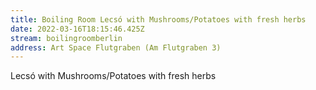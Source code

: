 ```yaml
---
title: Boiling Room Lecsó with Mushrooms/Potatoes with fresh herbs
date: 2022-03-16T18:15:46.425Z
stream: boilingroomberlin
address: Art Space Flutgraben (Am Flutgraben 3)
---
```

Lecsó with Mushrooms/Potatoes with fresh herbs